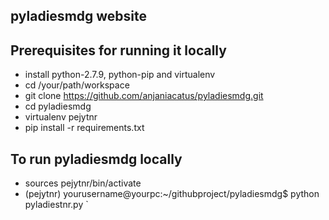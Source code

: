 ## pyladiesmdg website 
## Prerequisites for running it locally
- install python-2.7.9, python-pip and virtualenv
- cd /your/path/workspace
- git clone  https://github.com/anjaniacatus/pyladiesmdg.git 
- cd pyladiesmdg
- virtualenv pejytnr
- pip install -r requirements.txt
## To run pyladiesmdg locally
- sources pejytnr/bin/activate
- (pejytnr) yourusername@yourpc:~/githubproject/pyladiesmdg$  python pyladiestnr.py
 `
